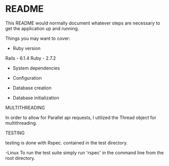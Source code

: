 # README

This README would normally document whatever steps are necessary to get the
application up and running.

Things you may want to cover:

* Ruby version

Rails - 6.1.4
Ruby - 2.7.2

* System dependencies



* Configuration

* Database creation

* Database initialization

MULTITHREADING

In order to allow for Parallel api requests,
I utilized the Thread object for multithreading.

TESTING

testing is done with Rspec. contained in the test directory.

-Linux
To run the test suite simply run 'rspec' in the command line from the root directory.